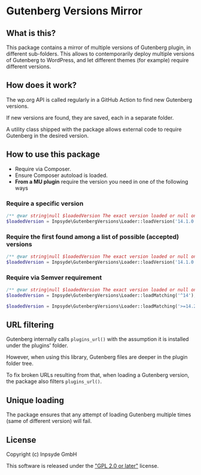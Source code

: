 # Gutenberg Versions Mirror

## What is this?

This package contains a mirror of multiple versions of Gutenberg plugin, in different sub-folders.
This allows  to contemporarily deploy multiple versions of Gutenberg to WordPress, and let different
themes (for example) require different versions.
    
    
## How does it work?

The wp.org API is called regularly in a GitHub Action to find new Gutenberg versions.

If new versions are found, they are saved, each in a separate folder.

A utility class shipped with the package allows external code to require Gutenberg in the desired version.


## How to use this package

- Require via Composer.
- Ensure Composer autoload is loaded.
-  **From a MU plugin** require the version you need in one of the following ways

### Require a specific version

```php
/** @var string|null $loadedVersion The exact version loaded or null on failure */
$loadedVersion = Inpsyde\GutenbergVersions\Loader::loadVersion('14.1.0');
```

### Require the first found among a list of possible (accepted) versions

```php
/** @var string|null $loadedVersion The exact version loaded or null on failure */
$loadedVersion = Inpsyde\GutenbergVersions\Loader::loadVersion('14.1.0', '13.2.0');
```

### Require via Semver requirement

```php
/** @var string|null $loadedVersion The exact version loaded or null on failure */
$loadedVersion = Inpsyde\GutenbergVersions\Loader::loadMatching('^14');

$loadedVersion = Inpsyde\GutenbergVersions\Loader::loadMatching('>=14.2.0 || ~13.2');
```


## URL filtering

Gutenberg internally calls `plugins_url()` with the assumption it is installed under the plugins' folder.

However, when using this library, Gutenberg files are deeper in the plugin folder tree.

To fix broken URLs resulting from that, when loading a Gutenberg version, the package also filters
`plugins_url()`.


## Unique loading

The package ensures that any attempt of loading Gutenberg multiple times (same of different version)
will fail.


## License

Copyright (c) Inpsyde GmbH 

This software is released under the ["GPL 2.0 or later"](LICENSE) license.
